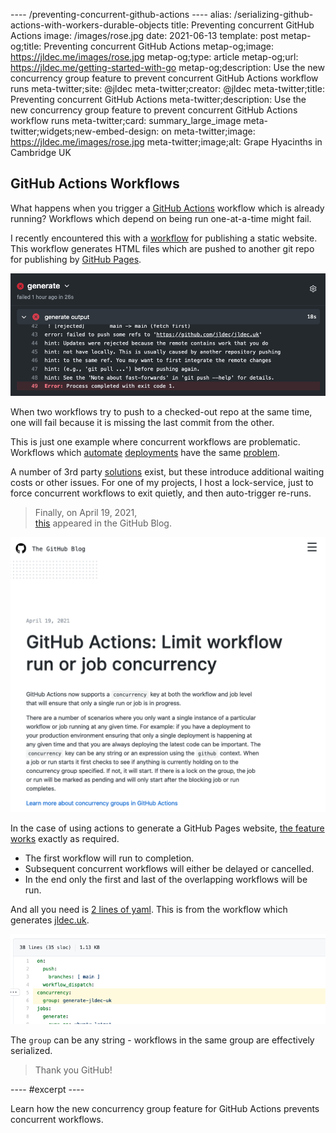 ---- /preventing-concurrent-github-actions ----
alias: /serializing-github-actions-with-workers-durable-objects
title: Preventing concurrent GitHub Actions
image: /images/rose.jpg
date: 2021-06-13
template: post
metap-og;title: Preventing concurrent GitHub Actions
metap-og;image: https://jldec.me/images/rose.jpg
metap-og;type: article
metap-og;url: https://jldec.me/getting-started-with-go
metap-og;description: Use the new concurrency group feature to prevent concurrent GitHub Actions workflow runs
meta-twitter;site: @jldec
meta-twitter;creator: @jldec
meta-twitter;title: Preventing concurrent GitHub Actions
meta-twitter;description: Use the new concurrency group feature to prevent concurrent GitHub Actions workflow runs
meta-twitter;card: summary_large_image
meta-twitter;widgets;new-embed-design: on
meta-twitter;image: https://jldec.me/images/rose.jpg
meta-twitter;image;alt: Grape Hyacinths in Cambridge UK

## GitHub Actions Workflows

What happens when you trigger a [GitHub Actions](/github-actions-101) workflow which is already running? Workflows which depend on being run one-at-a-time might fail.

I recently encountered this with a [workflow](https://github.com/jldec/cloudflare-pages-test/blob/main/.github/workflows/generate.yaml) for publishing a static website. This workflow generates HTML files which are pushed to another git repo for publishing by [GitHub Pages](https://pages.github.com/).

![Screenshot of Github Actions log showing failed git push](/images/fail-generate.png)

When two workflows try to push to a checked-out repo at the same time, one will fail because it is missing the last commit from the other.

 This is just one example where concurrent workflows are problematic. Workflows which [automate](https://github.community/t/serializing-workflow-runs-in-the-context-of-continuous-deployment/17559) [deployments](https://github.community/t/how-to-limit-concurrent-workflow-runs/16844) have the same [problem](https://github.community/t/serializing-queueing-deployment-workflows-aws-re-invent/17152).

A number of 3rd party [solutions](https://github.com/softprops/turnstyle) exist, but these introduce additional waiting costs or other issues. For one of my projects, I host a lock-service, just to force concurrent workflows to exit quietly, and then auto-trigger re-runs.

> Finally, on April 19, 2021,  
[this](https://github.blog/changelog/2021-04-19-github-actions-limit-workflow-run-or-job-concurrency/) appeared in the GitHub Blog.

![Screenshot of GitHub Blog from April 19, 2021 announcing the new concurrency key in GitHub Actions](/images/github-actions-concurrency-announcement.png)

In the case of using actions to generate a GitHub Pages website, [the feature works](https://docs.github.com/en/actions/reference/workflow-syntax-for-github-actions#concurrency) exactly as required.

- The first workflow will run to completion.
- Subsequent concurrent workflows will either be delayed or cancelled.
- In the end only the first and last of the overlapping workflows will be run.

And all you need is [2 lines of yaml](https://github.com/jldec/cloudflare-pages-test/blob/main/.github/workflows/generate.yaml#L5-L6).
This is from the workflow which generates [jldec.uk](https://jldec.me/first-steps-using-cloudflare-pages#github-pages).

[![Screenshot of yaml for GitHub Action with concurrency group](/images/github-actions-concurrency-yaml.png)](https://github.com/jldec/cloudflare-pages-test/blob/main/.github/workflows/generate.yaml#L5-L6)

The `group` can be any string - workflows in the same group are effectively serialized.

> Thank you GitHub!

---- #excerpt ----

Learn how the new concurrency group feature for GitHub Actions prevents concurrent workflows.
